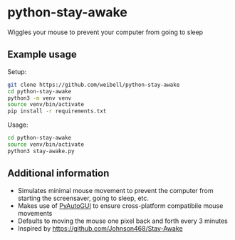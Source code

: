 # python-stay-awake
Wiggles your mouse to prevent your computer from going to sleep


## Example usage

Setup:
```bash
git clone https://github.com/weibell/python-stay-awake
cd python-stay-awake
python3 -m venv venv
source venv/bin/activate
pip install -r requirements.txt
```

Usage:
```bash
cd python-stay-awake
source venv/bin/activate
python3 stay-awake.py
```

## Additional information
* Simulates minimal mouse movement to prevent the computer from starting the screensaver, going to sleep, etc.
* Makes use of [PyAutoGUI](https://pyautogui.readthedocs.io/) to ensure cross-platform compatibile mouse movements
* Defaults to moving the mouse one pixel back and forth every 3 minutes
* Inspired by https://github.com/Johnson468/Stay-Awake
